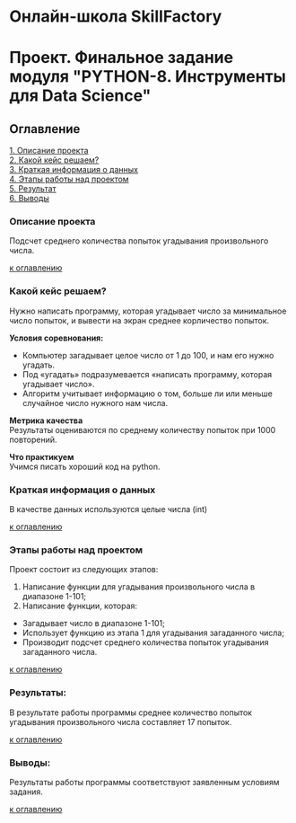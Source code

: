 # Онлайн-школа SkillFactory
# Проект.  Финальное задание модуля "PYTHON-8. Инструменты для Data Science"

## Оглавление  
[1. Описание проекта](README.md#Описание-проекта)  
[2. Какой кейс решаем?](README.md#Какой-кейс-решаем)  
[3. Краткая информация о данных](README.md#Краткая-информация-о-данных)  
[4. Этапы работы над проектом](README.md#Этапы-работы-над-проектом)  
[5. Результат](README.md#Результаты)    
[6. Выводы](README.md#Выводы) 

### Описание проекта    
Подсчет среднего количества попыток угадывания произвольного числа.

[к оглавлению](README.md#Оглавление)


### Какой кейс решаем?    
Нужно написать программу, которая угадывает число за минимальное число попыток, и вывести на экран среднее корличество попыток.

**Условия соревнования:**  
- Компьютер загадывает целое число от 1 до 100, и нам его нужно угадать.
- Под «угадать» подразумевается «написать программу, которая угадывает число».
- Алгоритм учитывает информацию о том, больше ли или меньше случайное число нужного нам числа.

**Метрика качества**     
Результаты оцениваются по среднему количеству попыток при 1000 повторений.

**Что практикуем**     
Учимся писать хороший код на python.


### Краткая информация о данных
В качестве данных используются целые числа (int)
  
[к оглавлению](README.md#Оглавление)


### Этапы работы над проектом  
Проект состоит из следующих этапов:
1. Написание функции для угадывания произвольного числа в диапазоне 1-101;
2. Написание функции, которая:
- Загадывает число в диапазоне 1-101;
- Использует функцию из этапа 1 для угадывания загаданного числа;
- Производит подсчет среднего количества попыток угадывания загаданного числа.

[к оглавлению](README.md#Оглавление)


### Результаты:  
В результате работы программы среднее количество попыток угадывания произвольного числа составляет 17 попыток.

[к оглавлению](README.md#Оглавление)


### Выводы:  
Результаты работы программы соответствуют заявленным условиям задания.

[к оглавлению](README.md#Оглавление)